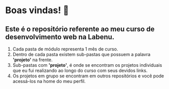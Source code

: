 # Boas vindas! 👋

## Este é o repositório referente ao meu curso de desenvolvimento web na Labenu.

1. Cada pasta de módulo representa 1 mês de curso. 
2. Dentro de cada pasta existem sub-pastas que possuem a palavra **'projeto'** na frente. 
3. Sub-pastas com **'projeto'**, é onde se encontram os projetos individuais que eu fui realizando ao longo do curso com seus devidos links.
4. Os projetos em grupo se encontram em outros repositórios e você pode acessá-los na home do meu perfil.



